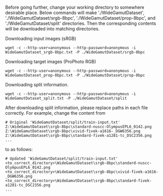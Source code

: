 Before going further, change your working directory to somewhere desirable place.
Below commands will make './WideGamutDataset', './WideGamutDataset/srgb-8bpc', './WideGamutDataset/prop-8bpc', and './WideGamutDataset/split' directories.
Then the corresponding contents will be downloaded into matching directories.

Downloading input images (sRGB)
```
wget -c --http-user=anonymous --http-password=anonymous -i WideGamutDataset_srgb-8bpc.txt -P ./WideGamutDataset/srgb-8bpc
```

Downloading target images (ProPhoto RGB)
```
wget -c --http-user=anonymous --http-password=anonymous -i WideGamutDataset_prop-8bpc.txt -P ./WideGamutDataset/prop-8bpc
```

Downloading split information.
```
wget -c --http-user=anonymous --http-password=anonymous -i WideGamutDataset_split.txt -P ./WideGamutDataset/split
```
After downloading split information, please replace paths in each file correctly. For example, change the content from
```
# Original 'WideGamutDataset/split/train-input.txt'
Z:\WideGamutDataset\srgb-8bpc\standard-nuscc-OlympusEPL6_0142.png
Z:\WideGamutDataset\srgb-8bpc\vivid-fivek-a1616-_DGW6356.png
Z:\WideGamutDataset\srgb-8bpc\standard-fivek-a1281-tc_DSC2356.png
...
```
to as follows:
```
# Updated 'WideGamutDataset/split/train-input.txt'
<to_correct_directory>\WideGamutDataset\srgb-8bpc\standard-nuscc-OlympusEPL6_0142.png
<to_correct_directory>\WideGamutDataset\srgb-8bpc\vivid-fivek-a1616-_DGW6356.png
<to_correct_directory>\WideGamutDataset\srgb-8bpc\standard-fivek-a1281-tc_DSC2356.png
...
```

